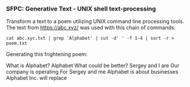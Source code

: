 ### SFPC: Generative Text - UNIX shell text-processing 

Transform a text to a poem utilizing UNIX command line processing tools.
The text from https://abc.xyz/ was used with this chain of commands:

```
cat abc.xyc.txt | grep 'Alphabet' | cut -d' ' -f 1-4 | sort -r > poem.txt
```

Generating this frightening poem:

What is Alphabet? Alphabet
What could be better?
Sergey and I are
Our company is operating
For Sergey and me
Alphabet is about businesses
Alphabet Inc. will replace